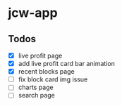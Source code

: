 # jcw-app

## Todos

-   [x] live profit page
-   [x] add live profit card bar animation
-   [x] recent blocks page
-   [ ] fix block card img issue
-   [ ] charts page
-   [ ] search page
